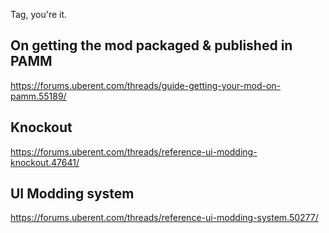 Tag, you're it.

## On getting the mod packaged & published in PAMM
https://forums.uberent.com/threads/guide-getting-your-mod-on-pamm.55189/

## Knockout
https://forums.uberent.com/threads/reference-ui-modding-knockout.47641/

## UI Modding system
https://forums.uberent.com/threads/reference-ui-modding-system.50277/